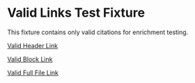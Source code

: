 # Valid Links Test Fixture

This fixture contains only valid citations for enrichment testing.

[Valid Header Link](valid-links-target.md#Test%20Section)

[Valid Block Link](valid-links-target.md#^test-block)

[Valid Full File Link](valid-links-target.md)
